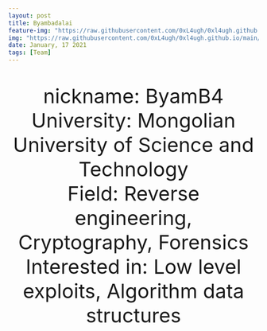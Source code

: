 ```yaml
---
layout: post
title: Byambadalai
feature-img: "https://raw.githubusercontent.com/0xL4ugh/0xl4ugh.github.io/main/assets/img/portfolio/133879549_495974291364610_8935113054074444836_n.jpg"
img: "https://raw.githubusercontent.com/0xL4ugh/0xl4ugh.github.io/main/assets/img/portfolio/133879549_495974291364610_8935113054074444836_n.jpg"
date: January, 17 2021
tags: [Team]
---
```


<p style ="text-align: center; font-size: 40px">
 nickname: ByamB4 <br/>
 University: Mongolian University of Science and Technology <br/>
 Field: Reverse engineering, Cryptography, Forensics <br/>
 Interested in: Low level exploits, Algorithm data structures 
</p>
